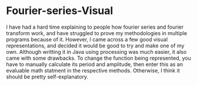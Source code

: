 # Fourier-series-Visual

I have had a hard time explaining to people how fourier series and fourier transform work, and have struggled to prove my methodologies in multiple programs because of it. However, I came across a few good visual representations, and decided it would be good to try and make one of my own. Although writting it in Java using processing was much easier, it also came with some drawbacks. To change the function being represented, you have to manually calculate its period and amplitude, then enter this as an evaluable math statment in the respective methods. Otherwise, I think it should be pretty self-explanatory. 
